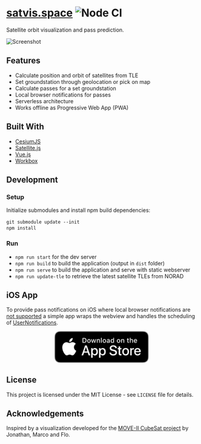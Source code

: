 # [satvis.space](https://satvis.space) ![Node CI](https://github.com/Flowm/satvis/workflows/Node%20CI/badge.svg)

Satellite orbit visualization and pass prediction.

![Screenshot](https://user-images.githubusercontent.com/1117666/47623704-f0c3e900-db14-11e8-9cf9-7bf13acb267c.png)

## Features
- Calculate position and orbit of satellites from TLE
- Set groundstation through geolocation or pick on map
- Calculate passes for a set groundstation
- Local browser notifications for passes
- Serverless architecture
- Works offline as Progressive Web App (PWA)

## Built With
- [CesiumJS](https://cesiumjs.org)
- [Satellite.js](https://github.com/shashwatak/satellite-js)
- [Vue.js](https://vuejs.org)
- [Workbox](https://developers.google.com/web/tools/workbox)

## Development

### Setup
Initialize submodules and install npm build dependencies:
```
git submodule update --init
npm install
```

### Run
- `npm run start` for the dev server
- `npm run build` to build the application (output in `dist` folder)
- `npm run serve` to build the application and serve with static webserver
- `npm run update-tle` to retrieve the latest satellite TLEs from NORAD

## iOS App
To provide pass notifications on iOS where local browser notifications are [not
supported](https://developer.mozilla.org/en-US/docs/Web/API/Notifications_API#Browser_compatibility)
a simple app wraps the webview and handles the scheduling of
[UserNotifications](https://developer.apple.com/documentation/usernotifications).

<p align="center"><a href="https://apps.apple.com/app/satvis/id1441084766"><img src="src/assets/app-store-badge.svg" width="250" /></a></p>

## License
This project is licensed under the MIT License - see `LICENSE` file for details.

## Acknowledgements
Inspired by a visualization developed for the [MOVE-II CubeSat project](https://www.move2space.de) by Jonathan, Marco and Flo.
